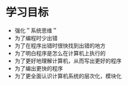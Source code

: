# 学习目标
- 强化＂系统思维＂
- 为了编程时少出错
- 为了在程序出错时很快找到出错的地方
- 为了明白程序是怎么在计算机上执行的
- 为了更好地理解计算机，从而写出更好的程序
- 为了编出更快的程序
- 为了更全面认识计算机系统的层次化，模块化
